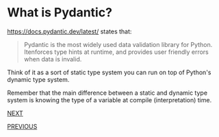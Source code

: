 # What is Pydantic?

https://docs.pydantic.dev/latest/ states that:

>Pydantic is the most widely used data validation library for Python. Itenforces type hints at runtime, and provides user friendly errors when data is invalid.


Think of it as a sort of static type system you can run on top of Python's dynamic type system.

Remember that the main difference between a static and dynamic type system is knowing the type of a variable at compile (interpretation) time.


[NEXT](2.md)


[PREVIOUS](1.md)
